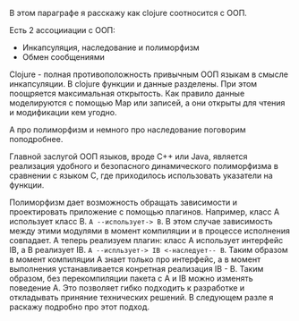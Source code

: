 В этом параграфе я расскажу как clojure соотносится с ООП.

Есть 2 ассоцииации с ООП:

+ Инкапсуляция, наследование и полиморфизм
+ Обмен сообщениями

Clojure - полная противоположность привычным ООП языкам в смысле инкапсуляции.
В clojure функции и данные разделены. При этом поощряется максимальная открытость.
Как правило данные моделируются с помощью Map или записей, а они открыты для чтения
и модификации кем угодно.

А про полиморфизм и немного про наследование поговорим поподробнее.



Главной заслугой ООП языков, вроде C++ или Java, является реализация удобного и безопасного
динамического полиморфизма в сравнении с языком C, где приходилось использовать указатели на функции.

Полиморфизм дает возможность обращать зависимости и проектировать приложение с помощью плагинов.
Например, класс A использует класс B. `A --использует-> B`.
В этом случае зависимость между этими модулями в момент компиляции и в процессе исполнения совпадает.
А теперь реализуем плагин: класс A использует интерфейс IB, а В реализует IB.
`A --испльзует-> IB <-наследует-- B`. Таким образом в момент компиляции A знает только про интерфейс,
а в момент выполнения устанавливается конретная реализация IB - B.
Таким образом, без перекомпиляции пакета с A и IB можно изменять поведение A.
Это позволяет гибко подходить к разработке и откладывать приняние технических решений. В следующем разле
я раскажу подробно про этот подход.
